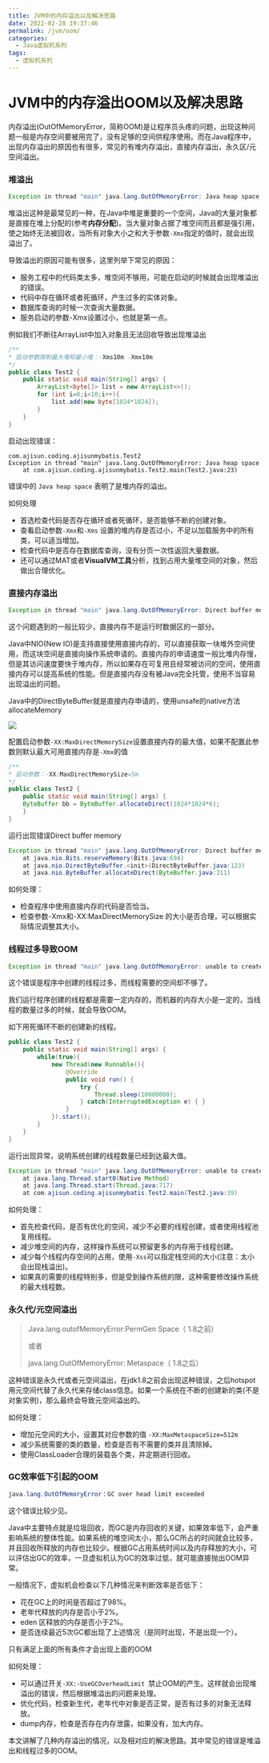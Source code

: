 ```yaml
---
title: JVM中的内存溢出以及解决思路
date: 2022-02-28 19:37:46
permalink: /jvm/oom/
categories:
  - Java虚拟机系列
tags:
  - 虚拟机系列
---
```



# JVM中的内存溢出OOM以及解决思路



内存溢出(OutOfMemoryError，简称OOM)是让程序员头疼的问题，出现这种问题一般是内存空间要被用完了，没有足够的空间供程序使用。而在Java程序中，出现内存溢出的原因也有很多，常见的有堆内存溢出，直接内存溢出，永久区/元空间溢出。



### 堆溢出

```java
Exception in thread "main" java.lang.OutOfMemoryError: Java heap space
```

堆溢出这种是最常见的一种，在Java中堆是重要的一个空间，Java的大量对象都是直接在堆上分配的(参考**内存分配**)。当大量对象占据了堆空间而且都是强引用，使之始终无法被回收，当所有对象大小之和大于参数`-Xmx`指定的值时，就会出现溢出了。

导致溢出的原因可能有很多，这里列举下常见的原因：

* 服务工程中的代码类太多，堆空间不够用，可能在启动的时候就会出现堆溢出的错误。
* 代码中存在循环或者死循环，产生过多的实体对象。
* 数据库查询的时候一次查询大量数据。
* 服务启动的参数-Xmx设置过小，也就是第一点。

例如我们不断往ArrayList中加入对象且无法回收导致出现堆溢出

```java
/**
* 启动参数限制最大堆和最小堆：-Xms10m -Xmx10m
*/
public class Test2 {
    public static void main(String[] args) {
        ArrayList<byte[]> list = new ArrayList<>();
        for (int i=0;i<10;i++){
            list.add(new byte[1024*1024]);
        }
    }
}
```

启动出现错误：

```
com.ajisun.coding.ajisunmybatis.Test2
Exception in thread "main" java.lang.OutOfMemoryError: Java heap space
	at com.ajisun.coding.ajisunmybatis.Test2.main(Test2.java:23)
```

错误中的 `Java heap space` 表明了是堆内存的溢出。

如何处理

* 首选检查代码是否存在循环或者死循环，是否能够不断的创建对象。
* 查看启动参数`-Xmx`和`-Xms` 设置的堆内存是否过小，不足以加载服务中的所有类，可以适当增加。
* 检查代码中是否存在数据库查询，没有分页一次性返回大量数据。
* 还可以通过MAT或者**VisualVM工具**分析，找到占用大量堆空间的对象，然后做出合理优化。



### 直接内存溢出

```java
Exception in thread "main" java.lang.OutOfMemoryError: Direct buffer memory
```

这个问题遇到的一般比较少，直接内存不是运行时数据区的一部分。

Java中NIO(New IO)是支持直接使用直接内存的，可以直接获取一块堆外空间使用，而这块空间是直接向操作系统申请的。直接内存的申请速度一般比堆内存慢，但是其访问速度要快于堆内存，所以如果存在可复用且经常被访问的空间，使用直接内存可以提高系统的性能。但是直接内存没有被Java完全托管，使用不当容易出现溢出的问题。

Java中的DirectByteBuffer就是直接内存申请的，使用unsafe的native方法allocateMemory

<img src="https://cdn.jsdelivr.net/gh/AJiSun/CDN/jvm-img/jvm-12-outOfMemory.png">



配置启动参数`-XX:MaxDirectMemorySize`设置直接内存的最大值，如果不配置此参数则默认最大可用直接内存是`-Xmx`的值

```java
/**
* 启动参数：-XX:MaxDirectMemorySize=5m
*/
public class Test2 {
    public static void main(String[] args) {
    ByteBuffer bb = ByteBuffer.allocateDirect(1024*1024*6);
    }
}
```

运行出现错误Direct buffer memory

```java
Exception in thread "main" java.lang.OutOfMemoryError: Direct buffer memory
	at java.nio.Bits.reserveMemory(Bits.java:694)
	at java.nio.DirectByteBuffer.<init>(DirectByteBuffer.java:123)
	at java.nio.ByteBuffer.allocateDirect(ByteBuffer.java:311)
```



如何处理：

* 检查程序中使用直接内存的代码是否恰当。
* 检查参数-Xmx和-XX:MaxDirectMemorySize 的大小是否合理，可以根据实际情况调整其大小。



### 线程过多导致OOM

```java
Exception in thread "main" java.lang.OutOfMemoryError: unable to create new native thread
```

这个错误是程序中创建的线程过多，而线程需要的空间却不够了。

我们运行程序创建的线程都是需要一定内存的，而机器的内存大小是一定的，当线程的数量过多的时候，就会导致OOM。

如下用死循环不断的创建新的线程。

```java
public class Test2 {
    public static void main(String[] args) {
        while(true){
            new Thread(new Runnable(){
                @Override
                public void run() {
                    try {
                        Thread.sleep(10000000);
                    } catch(InterruptedException e) { }
                }
            }).start();
        }
    }
}
```

运行出现异常，说明系统创建的线程数量已经到达最大值。

```java
Exception in thread "main" java.lang.OutOfMemoryError: unable to create new native thread
	at java.lang.Thread.start0(Native Method)
	at java.lang.Thread.start(Thread.java:717)
	at com.ajisun.coding.ajisunmybatis.Test2.main(Test2.java:39)
```



如何处理：

* 首先检查代码，是否有优化的空间，减少不必要的线程创建，或者使用线程池复用线程。
* 减少堆空间的内存，这样操作系统可以预留更多的内存用于线程创建。
* 减少每个线程内存空间的占用，使用`-Xss`可以指定栈空间的大小(注意：太小会出现栈溢出)。
* 如果真的需要的线程特别多，但是受到操作系统的限，这种需要修改操作系统的最大线程数。



### 永久代/元空间溢出

> Java.lang.outofMemoryError:PermGen Space（ 1.8之前）
>
> 或者 
>
> java.lang.OutOfMemoryError: Metaspace（ 1.8之后）

这种错误是永久代或者元空间溢出，在jdk1.8之前会出现这种错误，之后hotspot用元空间代替了永久代来存储class信息。如果一个系统在不断的创建新的类(不是对象实例)，那么最终会导致元空间溢出的。

如何处理：

* 增加元空间的大小，设置其对应参数的值  `-XX:MaxMetaspaceSize=512m`
* 减少系统需要的类的数量，检查是否有不需要的类并且清除掉。
* 使用ClassLoader合理的装载各个类，并定期进行回收。



### GC效率低下引起的OOM

```java
java.lang.OutOfMemoryError：GC over head limit exceeded
```

这个错误比较少见。

Java中主要特点就是垃圾回收，而GC是内存回收的关键，如果效率低下，会严重影响系统的整体性能。如果系统的堆空间太小，那么GC所占的时间就会比较多，并且回收所释放的内存也比较少。根据GC占用系统时间以及内存释放的大小，可以评估出GC的效率，一旦虚拟机认为GC的效率过低，就可能直接抛出OOM异常。

一般情况下，虚拟机会检查以下几种情况来判断效率是否低下：

* 花在GC上的时间是否超过了98%。
* 老年代释放的内存是否小于2%。
* eden 区释放的内存是否小于2%。
* 是否连续最近5次GC都出现了上述情况（是同时出现，不是出现一个）。

只有满足上面的所有条件才会出现上面的OOM

如何处理：

* 可以通过开关`-XX:-UseGCOverheadLimit `禁止OOM的产生。这样就会出现堆溢出的错误，然后根据堆溢出的问题来处理。
* 优化代码，检查新生代，老年代中对象是否正常，是否有过多的对象无法释放。
* dump内存，检查是否存在内存泄露，如果没有，加大内存。



本文讲解了几种内存溢出的情况，以及相对应的解决思路。其中常见的错误是堆溢出和线程过多的OOM。

